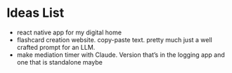 # Ideas List
- react native app for my digital home
- flashcard creation website. copy-paste text. pretty much just a well crafted prompt for an LLM.
- make mediation timer with Claude. Version that’s in the logging app and one that is standalone maybe
    

